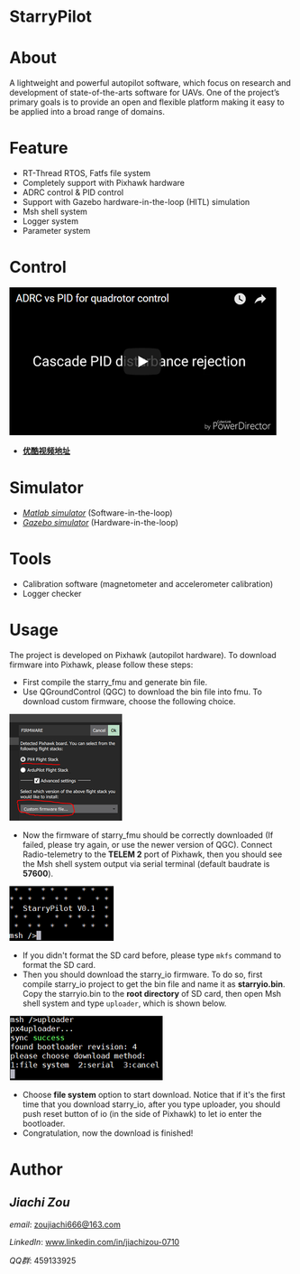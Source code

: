 StarryPilot
============================
# About
A lightweight and powerful autopilot software, which focus on research and development of state-of-the-arts software for UAVs. One of the project’s primary goals is to provide an open and flexible platform making it easy to be applied into a broad range of domains.

# Feature
- RT-Thread RTOS, Fatfs file system
- Completely support with Pixhawk hardware
- ADRC control & PID control
- Support with Gazebo hardware-in-the-loop (HITL) simulation
- Msh shell system
- Logger system
- Parameter system

# Control
[![ADRC vs PID](docs/images/adrc_video_demo.png)](https://www.youtube.com/watch?v=77-_nF-qqpA&t=63s)

- [**优酷视频地址**](https://v.youku.com/v_show/id_XMzY2Njg4ODk4NA==.html?spm=a2hzp.8244740.0.0)

# Simulator
- [*Matlab simulator*](https://github.com/JcZou/matlab_quadsim) (Software-in-the-loop)
- [*Gazebo simulator*](https://github.com/JcZou/gazebo_quadsim) (Hardware-in-the-loop)

# Tools
- Calibration software (magnetometer and accelerometer calibration)
- Logger checker

# Usage
The project is developed on Pixhawk (autopilot hardware). To download firmware into Pixhawk, please follow these steps:
- First compile the starry_fmu and generate bin file.
- Use QGroundControl (QGC) to download the bin file into fmu. To download custom firmware, choose the following choice.

![](docs/images/fmu_download.png)

- Now the firmware of starry_fmu should be correctly downloaded (If failed, please try again, or use the newer version of QGC). Connect Radio-telemetry to the **TELEM 2** port of Pixhawk, then you should see the Msh shell system output via serial terminal (default baudrate is **57600**).

![](docs/images/msh.png)

- If you didn't format the SD card before, please type `mkfs` command to format the SD card.
- Then you should download the starry_io firmware. To do so, first compile starry_io project to get the bin file and name it as **starryio.bin**. Copy the starryio.bin to the **root directory** of SD card, then open Msh shell system and type `uploader`, which is shown below.

![](docs/images/io_download.png)

- Choose **file system** option to start download. Notice that if it's the first time that you download starry_io, after you type uploader, you should push reset button of io (in the side of Pixhawk) to let io enter the bootloader.
- Congratulation, now the download is finished!

# Author
*Jiachi Zou*
---------------------------
*email*: zoujiachi666@163.com 

*LinkedIn*: www.linkedin.com/in/jiachizou-0710

*QQ群*: 459133925
